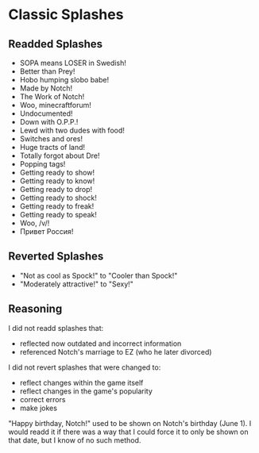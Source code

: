 # Classic Splashes

## Readded Splashes

 - SOPA means LOSER in Swedish!
 - Better than Prey!
 - Hobo humping slobo babe!
 - Made by Notch!
 - The Work of Notch!
 - Woo, minecraftforum!
 - Undocumented!
 - Down with O.P.P.!
 - Lewd with two dudes with food!
 - Switches and ores!
 - Huge tracts of land!
 - Totally forgot about Dre!
 - Popping tags!
 - Getting ready to show!
 - Getting ready to know!
 - Getting ready to drop!
 - Getting ready to shock!
 - Getting ready to freak!
 - Getting ready to speak!
 - Woo, /v/!
 - Привет Россия!

## Reverted Splashes

- "Not as cool as Spock!" to "Cooler than Spock!"
- "Moderately attractive!" to "Sexy!"

## Reasoning

I did not readd splashes that:
 - reflected now outdated and incorrect information
 - referenced Notch's marriage to EZ (who he later divorced)

I did not revert splashes that were changed to:
 - reflect changes within the game itself
 - reflect changes in the game's popularity
 - correct errors
 - make jokes

"Happy birthday, Notch!" used to be shown on Notch's birthday (June 1). I would readd it if there was a way that I could force it to only be shown on that date, but I know of no such method.